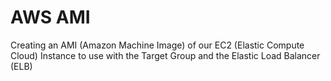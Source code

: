 <!-- markdownlint-disable -->

# AWS AMI

Creating an AMI (Amazon Machine Image) of our EC2 (Elastic Compute Cloud) Instance to use with the Target Group and the Elastic Load Balancer (ELB)

